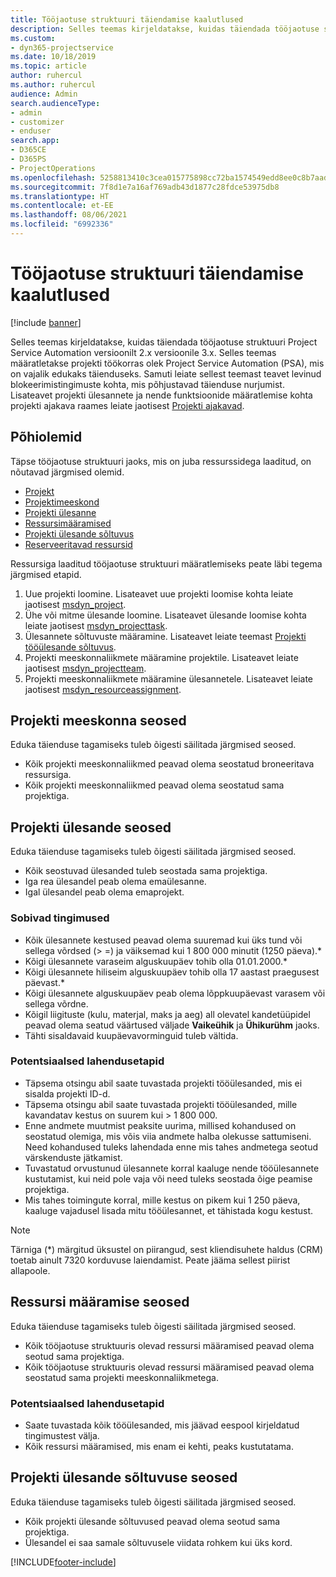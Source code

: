 ```yaml
---
title: Tööjaotuse struktuuri täiendamise kaalutlused
description: Selles teemas kirjeldatakse, kuidas täiendada tööjaotuse struktuuri Project Service Automation versioonilt 2.x versioonile 3.x.
ms.custom:
- dyn365-projectservice
ms.date: 10/18/2019
ms.topic: article
author: ruhercul
ms.author: ruhercul
audience: Admin
search.audienceType:
- admin
- customizer
- enduser
search.app:
- D365CE
- D365PS
- ProjectOperations
ms.openlocfilehash: 5258813410c3cea015775898cc72ba1574549edd8ee0c8b7aad8c94943eb5a60
ms.sourcegitcommit: 7f8d1e7a16af769adb43d1877c28fdce53975db8
ms.translationtype: HT
ms.contentlocale: et-EE
ms.lasthandoff: 08/06/2021
ms.locfileid: "6992336"
---
```

# <a name="upgrade-considerations-for-the-work-breakdown-structure"></a>Tööjaotuse struktuuri täiendamise kaalutlused

[!include [banner](../includes/psa-now-project-operations.md)]

Selles teemas kirjeldatakse, kuidas täiendada tööjaotuse struktuuri Project Service Automation versioonilt 2.x versioonile 3.x. Selles teemas määratletakse projekti töökorras olek Project Service Automation (PSA), mis on vajalik edukaks täienduseks. Samuti leiate sellest teemast teavet levinud blokeerimistingimuste kohta, mis põhjustavad täienduse nurjumist. Lisateavet projekti ülesannete ja nende funktsioonide määratlemise kohta projekti ajakava raames leiate jaotisest [Projekti ajakavad](project-creating.md).

## <a name="key-entities"></a>Põhiolemid
Täpse tööjaotuse struktuuri jaoks, mis on juba ressurssidega laaditud, on nõutavad järgmised olemid.

- [Projekt](/dynamics365/customerengagement/on-premises/developer/entities/msdyn_project)
- [Projektimeeskond](/dynamics365/customerengagement/on-premises/developer/entities/msdyn_projectteam)
- [Projekti ülesanne](/dynamics365/customerengagement/on-premises/developer/entities/msdyn_projecttask)
- [Ressursimääramised](/dynamics365/customerengagement/on-premises/developer/entities/msdyn_resourceassignment)
- [Projekti ülesande sõltuvus](/dynamics365/customerengagement/on-premises/developer/entities/msdyn_projecttaskdependency)
- [Reserveeritavad ressursid](/dynamics365/customerengagement/on-premises/developer/entities/bookableresource)

Ressursiga laaditud tööjaotuse struktuuri määratlemiseks peate läbi tegema järgmised etapid.

1. Uue projekti loomine. Lisateavet uue projekti loomise kohta leiate jaotisest [msdyn_project](/dynamics365/customerengagement/on-premises/developer/entities/msdyn_project).
2. Ühe või mitme ülesande loomine. Lisateavet ülesande loomise kohta leiate jaotisest [msdyn_projecttask](/dynamics365/customerengagement/on-premises/developer/entities/msdyn_projecttask).
3. Ülesannete sõltuvuste määramine. Lisateavet leiate teemast [Projekti tööülesande sõltuvus](/dynamics365/customerengagement/on-premises/developer/entities/msdyn_projecttaskdependency).
4. Projekti meeskonnaliikmete määramine projektile. Lisateavet leiate jaotisest [msdyn_projectteam](/dynamics365/customerengagement/on-premises/developer/entities/msdyn_projectteam).
5. Projekti meeskonnaliikmete määramine ülesannetele. Lisateavet leiate jaotisest [msdyn_resourceassignment](/dynamics365/customerengagement/on-premises/developer/entities/msdyn_resourceassignment).

## <a name="project-team-relationships"></a>Projekti meeskonna seosed

Eduka täienduse tagamiseks tuleb õigesti säilitada järgmised seosed.
- Kõik projekti meeskonnaliikmed peavad olema seostatud broneeritava ressursiga.
- Kõik projekti meeskonnaliikmed peavad olema seostatud sama projektiga. 

## <a name="project-task-relationships"></a>Projekti ülesande seosed
Eduka täienduse tagamiseks tuleb õigesti säilitada järgmised seosed.

- Kõik seostuvad ülesanded tuleb seostada sama projektiga.
- Iga rea ülesandel peab olema emaülesanne.
- Igal ülesandel peab olema emaprojekt.

### <a name="valid-conditions"></a>Sobivad tingimused

- Kõik ülesannete kestused peavad olema suuremad kui üks tund või sellega võrdsed (> =) ja väiksemad kui 1 800 000 minutit (1250 päeva).*
- Kõigi ülesannete varaseim alguskuupäev tohib olla 01.01.2000.*
- Kõigi ülesannete hiliseim alguskuupäev tohib olla 17 aastast praegusest päevast.*
- Kõigi ülesannete alguskuupäev peab olema lõppkuupäevast varasem või sellega võrdne.
- Kõigil liigituste (kulu, materjal, maks ja aeg) all olevatel kandetüüpidel peavad olema seatud väärtused väljade **Vaikeühik** ja **Ühikurühm** jaoks.
- Tähti sisaldavaid kuupäevavorminguid tuleb vältida.

### <a name="potential-mitigation-steps"></a>Potentsiaalsed lahendusetapid
- Täpsema otsingu abil saate tuvastada projekti tööülesanded, mis ei sisalda projekti ID-d.
- Täpsema otsingu abil saate tuvastada projekti tööülesanded, mille kavandatav kestus on suurem kui > 1 800 000.
- Enne andmete muutmist peaksite uurima, millised kohandused on seostatud olemiga, mis võis viia andmete halba olekusse sattumiseni. Need kohandused tuleks lahendada enne mis tahes andmetega seotud värskenduste jätkamist.
- Tuvastatud orvustunud ülesannete korral kaaluge nende tööülesannete kustutamist, kui neid pole vaja või need tuleks seostada õige peamise projektiga.
- Mis tahes toimingute korral, mille kestus on pikem kui 1 250 päeva, kaaluge vajadusel lisada mitu tööülesannet, et tähistada kogu kestust.

> [!NOTE]
> Tärniga (\*) märgitud üksustel on piirangud, sest kliendisuhete haldus (CRM) toetab ainult 7320 korduvuse laiendamist. Peate jääma sellest piirist allapoole.

## <a name="resource-assignment-relationships"></a>Ressursi määramise seosed
Eduka täienduse tagamiseks tuleb õigesti säilitada järgmised seosed.

- Kõik tööjaotuse struktuuris olevad ressursi määramised peavad olema seotud sama projektiga.
- Kõik tööjaotuse struktuuris olevad ressursi määramised peavad olema seostatud sama projekti meeskonnaliikmetega.

### <a name="potential-mitigation-steps"></a>Potentsiaalsed lahendusetapid
- Saate tuvastada kõik tööülesanded, mis jäävad eespool kirjeldatud tingimustest välja.  
- Kõik ressursi määramised, mis enam ei kehti, peaks kustutatama.

## <a name="project-task-dependency-relationships"></a>Projekti ülesande sõltuvuse seosed
Eduka täienduse tagamiseks tuleb õigesti säilitada järgmised seosed.

- Kõik projekti ülesande sõltuvused peavad olema seotud sama projektiga.
- Ülesandel ei saa samale sõltuvusele viidata rohkem kui üks kord.


[!INCLUDE[footer-include](../includes/footer-banner.md)]